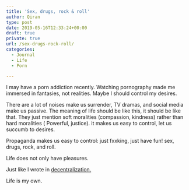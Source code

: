 ```yaml
---
title: 'Sex, drugs, rock & roll'
author: Qiran
type: post
date: 2019-05-16T12:33:24+00:00
draft: true
private: true
url: /sex-drugs-rock-roll/
categories:
  - Journal
  - Life
  - Porn

---
```

<figure></figure>

I may have a porn addiction recently. Watching pornography made me immersed in fantasies, not realities. Maybe I should control my desires.

There are a lot of noises make us surrender, TV dramas, and social media make us passive. The meaning of life should be like this, it should be like that. They just mention soft moralities (compassion, kindness) rather than hard moralities ( Powerful, justice). it makes us easy to control, let us succumb to desires.

Propaganda makes us easy to control: just fxxking, just have fun! sex, drugs, rock, and roll.

Life does not only have pleasures. 

Just like I wrote in [decentralization.][1]

Life is my own.

 [1]: https://www.liuqiran.com/index.php/2019/05/07/decentralization/